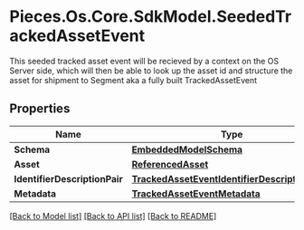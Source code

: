 # Pieces.Os.Core.SdkModel.SeededTrackedAssetEvent
This seeded tracked asset event will be recieved by a context on the OS Server side, which will then be able to look up the asset id and structure the asset for shipment to Segment aka a fully built TrackedAssetEvent

## Properties

Name | Type | Description | Notes
------------ | ------------- | ------------- | -------------
**Schema** | [**EmbeddedModelSchema**](EmbeddedModelSchema.md) |  | [optional] 
**Asset** | [**ReferencedAsset**](ReferencedAsset.md) |  | 
**IdentifierDescriptionPair** | [**TrackedAssetEventIdentifierDescriptionPairs**](TrackedAssetEventIdentifierDescriptionPairs.md) |  | 
**Metadata** | [**TrackedAssetEventMetadata**](TrackedAssetEventMetadata.md) |  | [optional] 

[[Back to Model list]](../README.md#documentation-for-models) [[Back to API list]](../README.md#documentation-for-api-endpoints) [[Back to README]](../README.md)


